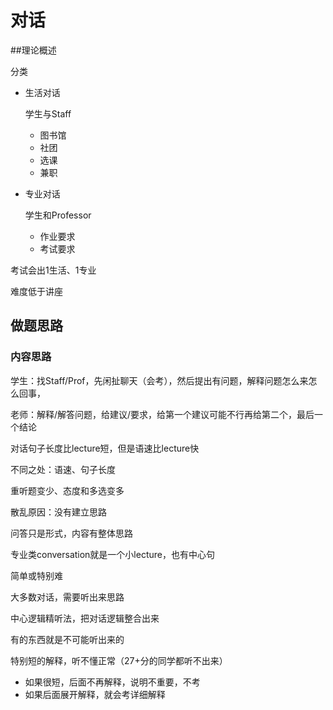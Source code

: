 # 对话

##理论概述

分类

- 生活对话

  学生与Staff

  - 图书馆
  - 社团
  - 选课
  - 兼职

- 专业对话

  学生和Professor

  - 作业要求
  - 考试要求

考试会出1生活、1专业



难度低于讲座



## 做题思路

### 内容思路

学生：找Staff/Prof，先闲扯聊天（会考），然后提出有问题，解释问题怎么来怎么回事，

老师：解释/解答问题，给建议/要求，给第一个建议可能不行再给第二个，最后一个结论



对话句子长度比lecture短，但是语速比lecture快

不同之处：语速、句子长度



重听题变少、态度和多选变多



散乱原因：没有建立思路

问答只是形式，内容有整体思路



专业类conversation就是一个小lecture，也有中心句



简单或特别难

大多数对话，需要听出来思路



中心逻辑精听法，把对话逻辑整合出来



有的东西就是不可能听出来的

特别短的解释，听不懂正常（27+分的同学都听不出来）

- 如果很短，后面不再解释，说明不重要，不考
- 如果后面展开解释，就会考详细解释
